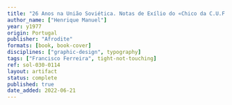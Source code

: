 ```yaml
---
title: "26 Anos na União Soviética. Notas de Exílio do «Chico da C.U.F.»"
author_name: ["Henrique Manuel"]
year: y1977
origin: Portugal
publisher: "Afrodite"
formats: [book, book-cover]
disciplines: ["graphic-design", typography]
tags: ["Francisco Ferreira", tight-not-touching]
ref: sol-030-0114
layout: artifact
status: complete
published: true
date_added: 2022-06-21
---
```

